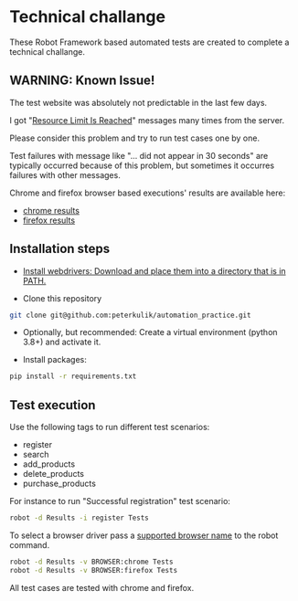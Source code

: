 # Technical challange
These Robot Framework based automated tests are created to complete a technical challange.

## WARNING: Known Issue!
The test website was absolutely not predictable in the last few days.

I got "[Resource Limit Is Reached](https://peterkulik.github.io/automationpractice/Screenshot%20from%202021-07-09%2016-44-01.png)" messages many times from the server.

Please consider this problem and try to run test cases one by one.

Test failures with message like "... did not appear in 30 seconds" are typically occurred because of this problem, but sometimes it occurres failures with other messages.

Chrome and firefox browser based executions' results are available here:
- [chrome results](https://peterkulik.github.io/automationpractice/Results/chrome/report.html)
- [firefox results](https://peterkulik.github.io/automationpractice/Results/firefox/report.html)

## Installation steps
- [Install webdrivers: Download and place them into a directory that is in PATH.](https://robotframework.org/SeleniumLibrary/#browser-drivers)

- Clone this repository
```bash
git clone git@github.com:peterkulik/automation_practice.git
```

- Optionally, but recommended: Create a virtual environment (python 3.8+) and activate it.
  
- Install packages:
```bash
pip install -r requirements.txt
```

## Test execution 
Use the following tags to run different test scenarios:
- register
- search
- add_products
- delete_products
- purchase_products

For instance to run "Successful registration" test scenario:
```bash
robot -d Results -i register Tests
```

To select a browser driver pass a [supported browser name](https://robotframework.org/SeleniumLibrary/SeleniumLibrary.html#Open%20Browser) to the robot command.
```bash
robot -d Results -v BROWSER:chrome Tests
robot -d Results -v BROWSER:firefox Tests
```
All test cases are tested with chrome and firefox.
